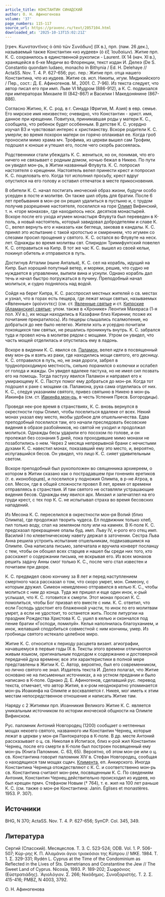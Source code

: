 ```yaml
---
article_title: КОНСТАНТИН СИНАДСКИЙ
author: О. Н. Афиногенова
volume: '37'
page_numbers: 115-117
source_url: https://pravenc.ru/text/2057104.html
downloaded_at: '2025-10-13T15:02:21Z'
---
```


[греч. Κωνσταντῖνος ὁ ἀπὸ τῶν Συνάδων] (IX в.), прп. (пам. 26 дек.), называемый также Константин «из иудеев» (ὁ ἐξ ᾿Ιουδαίων). Житие прп. К. С. сохранилось в единственной рукописи - Laurent. IX 14 (нач. XI в.), хранящейся в б-ке Медичи во Флоренции, текст издан И. Делеэ (De S. Constantio quondam Iudaeo, monacho in Bithynia / Ed. H. Delehaye // ActaSS. Nov. T. 4. P. 627-656; рус. пер.: Житие прп. отца нашего Константина, что из иудеев. Житие св. исп. Никиты, игум. Мидикийского / Пер., сост.: Д. Е. Афиногенов. М., 2001. С. 7-96). Из текста следует, что автор писал его при имп. Льве VI Мудром (886-912), а К. С. подвизался при императорах Михаиле III (842-867) и Василии I Македонянине (867-886).

Согласно Житию, К. С. род. в г. Синада (Фригия, М. Азия) в евр. семье. Его мирское имя неизвестно; очевидно, что Константин - христ. имя, данное при крещении. Повитуха, принимавшая роды у матери К. С., сообщила, что ребенок будет особенным. В детстве К. С. усердно изучал ВЗ и чувствовал интерес к христианству. Вскоре родители К. С. умерли; во время похорон матери он горячо оплакивал ее. Когда гроб проносили мимо храма мч. Трофима, из церкви вышел сам Трофим, подошел к юноше и утешил его, после чего скорбь рассеялась.

Родственники стали убеждать К. С. жениться, но он, понимая, что его ничего не связывает с родным домом, ночью бежал в Никею. По пути он увидел мон-рь, в Житии названный Флувута. К. С. попросил настоятеля о крещении. Настоятель велел принести крест и попросил К. С. поцеловать его. Когда тот исполнил просьбу, крест вдруг опустился на его голову и оставил отпечаток в месте прикосновения.

В обители К. С. начал постигать иноческий образ жизни, будучи особо усерден в посте и молитве. Он также шил обувь для братии. После 6 лет пребывания в мон-ре он решил удалиться в пустыню и, с трудом получив разрешение настоятеля, поселился на горе [Олимп](https://pravenc.ru/text/Олимп.html) Вифинский, т. н. «горе монахов», где находилось неск. десятков монастырей. Вскоре после его ухода игумен монастыря Флувута был переведен в К-поль, а новый настоятель, который завидовал добродетелям и славе К. С., велел вернуть его и наказать как беглеца, заковав в кандалы. К. С. принял это испытание с такой кротостью и смирением, что игумен со слезами просил прощения у святого. К. С. остался во Флувуте на неск. лет. Однажды во время молитвы свт. Спиридон Тримифунтский повелел К. С. отправиться на Кипр. В тот же час К. С. вышел из своей кельи, покинул обитель и отправился в путь.

Достигнув Атталии (ныне Анталья), К. С. сел на корабль, идущий на Кипр. Был хороший попутный ветер, и моряки, решив, что судно не нуждается в управлении, выпили вина и уснули. Однако корабль дал течь и начал быстро погружаться в пучину. Преподобный начал молиться, и судно поднялось над водой.

Сойдя на берег Кипра, К. С. расспросил местных жителей о св. местах и узнал, что в горах есть пещера, где лежат мощи святых, называемых «Явленные» (φαίνοντες) (см. ст. [Явленные святые](<https://pravenc.ru/text/Явленные святые.html>) и ст. [Кипрские (Аламанские) святые](<https://pravenc.ru/text/Кипрские (Аламанские) святые.html>); упом. также в «Хронике» Леонтия Махераса (1-я пол. XV в.), их мощи находились в Казафани близ Киринии; позже их почитание прекратилось). Из пещеры слышались псалмопения, но добраться до нее было нелегко. Жители хоть и усердно почитали покоящихся там святых, не решались проникнуть внутрь. К. С. забрался туда и провел ночь в молитве рядом с мощами. Утром он увидел, что часть мощей отделилась и опустилась ему в ладонь.

Вскоре в видении К. С. явился св. [Паламон](https://pravenc.ru/text/Паламон.html), велел идти в посвященный ему мон-рь и взять из раки, где находились мощи святого, его десницу. К. С. отправился в путь, но, не зная дороги, забрел в труднопроходимую местность, сильно поранился о колючки и ослабел от голода и жажды. Он увидел вдалеке пастуха, но не имел сил позвать его на помощь. Тогда пастуху явился Паламон и направил его к умирающему К. С. Пастух помог ему добраться до мон-ря. Когда тот подошел к раке с мощами св. Паламона, рука сама отделилась от них. К. С., следуя указаниям святого, привез святыню в Никею в мон-рь Иакинфа (см. ст. [Иакинфа мон-рь](<https://pravenc.ru/text/Иакинфа мон-рь.html>), в честь Успения Пресв. Богородицы).

Проведя нек-рое время в странствиях, К. С. вновь вернулся в окрестности горы Олимп, чтобы поселиться вдалеке от всех. Некий монах указал ему место, якобы удобное для отшельничества. Едва преподобный поселился там, его начали преследовать бесовские видения в образе разбойников, но святой не уходил и продолжал молиться. Однажды бесы ударили его посохом по голове, и он пролежал без сознания 5 дней, пока проходившие мимо монахи не позаботились о нем. Через 2 месяца непрерывной брани с нечистыми духами К. С. навестил монах, показавший ему это место, и, вероятно, испугавшийся бесов. Он увидел, что лицо К. С. сияет удивительным светом.

Вскоре преподобный был рукоположен во священника архиереем, о котором в Житии сказано как о пострадавшем при гонениях еретиков (т. е. иконоборцев), и поселился у подножия Олимпа, в р-не Атроа, в сел. Месон, где в общей сложности провел 8 лет, время от времени отправляясь в странствия. И там святого не оставляли устрашающие видения бесов. Однажды ему явился арх. Михаил и запечатлел на его груди крест, с тех пор К. С. не испытывал страха во время бесовских нападений.

Из Месона К. С. переселился в окрестности мон-ря Волий (близ Олимпа), где продолжал творить чудеса. Ел подвижник только хлеб, пил только воду, спал на земляном полу или на камнях. В К-поле К. С. предсказал прекращение опалы буд. имп. Льву IV, к-рого его отец имп. Василий I по клеветническому навету держал в заточении. Сестра Льва Анна решила устроить испытание отшельникам, подвизавшимся на Олимпе. Она написала письмо, запечатала и вручила конверт посланцу с тем, чтобы он обошел всех старцев и нашел бы среди них того, кто расскажет о содержании письма, не вскрывая его. Из всех монахов решить задачу Анны смог только К. С., после чего стал известен и почитаем при дворе.

К. С. предвидел свою кончину за 8 лет и перед наступлением смертного часа рассказал о том, что скоро умрет, мон. Симеону, с которым дружил. Симеон немедленно отправился в келью К. С., чтобы молиться с ним до конца. Туда же пришел и еще один инок, к-рый услышал, что К. С. готовится к смерти. Этот монах просил К. С. помолиться, чтобы Бог призвал его вместе с ним. К. С. ответил, что если Господь удостоит его блаженной участи, то инок по его молитвам умрет, а если не удостоит, то останется жить. После литургии на праздник Рождества Христова К. С. ушел в келью и скончался под пение братии «Господи, помилуй». Келья наполнилась благоуханием, и инок, желавший сподобиться совместной с ним кончины, умер. Из гробницы святого истекало целебное миро.

Житие К. С. относится к периоду расцвета визант. агиографии, начавшемуся в первые годы IX в. Тексты этого времени отличаются живым языком, оригинальным подходом к содержанию и достоверной передачей духа времени; все эти характеристики в полной мере представлены в Житии К. С. Автор, вероятно, был его современником, но лично святого не знал. Издатель текста И. Делеэ полагал, что Житие основано не на письменных источниках, а на устном предании и было написано в К-поле. Однако Д. Е. Афиногенов, сделавший рус. перевод текста, отмечает, что автор Жития, в к-ром неоднократно упоминается мон-рь Иоакинфа на Олимпе и восхваляется г. Никея, мог иметь к этим местам непосредственное отношение и написать Житие там.

Наряду с 2 Житиями прп. Иоанникия Великого Житие К. С. является уникальным источником по истории иноческой общности на Олимпе Вифинском.

Рус. паломник Антоний Новгородец (1200) сообщает о нетленных мощах некоего святого, названного им Константин Чернец, которые лежат в церкви у мон-ря Пантократора в К-поле. В др. месте Антоний рассказывает о ц. св. Николая в Испигасе, близ к-рой жил Константин Чернец, после его смерти в К-поле был построен посвященный ему мон-рь (Книга Паломник. С. 63, 65). Вероятно, об этом мон-ре или о ц. св. Константина говорит паломник XIV в. Стефан Новгородец, сообщая о находящихся там мощах сщмч. [Климента](https://pravenc.ru/text/Климент.html), еп. Анкирского. Иногда Константина Чернеца отождествляют с К. С. и соответственно мон-рь св. Константина считают мон-рем, посвященным К. С. По сведениям Антония, Константин Чернец действительно происходил из иудеев, но был крещен прмч. Стефаном Новым († 764), т. е. жил на 100 лет раньше К. С. (см. также о мон-ре Константина: Janin. Églises et monastères. 1953. P. 307).

## Источники

BHG, N 370; ActaSS. Nov. T. 4. P. 627-656; SynCP. Col. 345, 349.

## Литература

Сергий (Спасский). Месяцеслов. Т. 3. С. 523-524; ODB. Vol. 1. P. 506-507; Κύρ-ρης Κ. Π. Αλαμάνοι άγιοι τριακόσιοι της Κύπρου // ΜΚΕ. 1984. Τ. 1. Σ. 329-331; Rydén L. Cyprus at the Time of the Condominium as Reflected in the Lives of Sts. Demetrianos and Constantine the Jew // The Sweet Land of Cyprus. Nicosia, 1993. P. 189-202; Σωφρόνιος (Εὐστρατιάδης). ῾Αγιολόγιον. Σ. 266; Νικόδημος. Συναξαριστής. Τ. 2. Σ. 415-416; PMBZ, N 4003, 3792.

О. Н. Афиногенова
